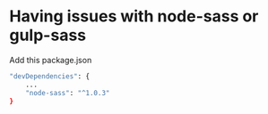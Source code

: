 # Having issues with node-sass or gulp-sass

Add this package.json 

```sh
"devDependencies": {
    ...
    "node-sass": "^1.0.3"
}
```